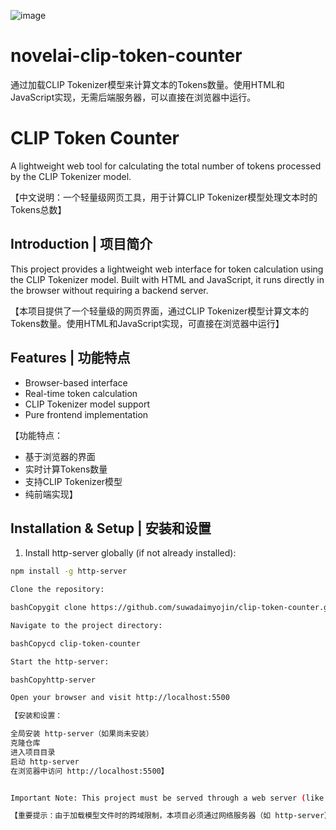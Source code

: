 ![image](https://github.com/user-attachments/assets/1b9e017d-72b9-4cb8-a21e-602566bd9533)


# novelai-clip-token-counter
通过加载CLIP Tokenizer模型来计算文本的Tokens数量。使用HTML和JavaScript实现，无需后端服务器，可以直接在浏览器中运行。
# CLIP Token Counter

A lightweight web tool for calculating the total number of tokens processed by the CLIP Tokenizer model.

【中文说明：一个轻量级网页工具，用于计算CLIP Tokenizer模型处理文本时的Tokens总数】

## Introduction | 项目简介

This project provides a lightweight web interface for token calculation using the CLIP Tokenizer model. Built with HTML and JavaScript, it runs directly in the browser without requiring a backend server.

【本项目提供了一个轻量级的网页界面，通过CLIP Tokenizer模型计算文本的Tokens数量。使用HTML和JavaScript实现，可直接在浏览器中运行】

## Features | 功能特点

- Browser-based interface
- Real-time token calculation
- CLIP Tokenizer model support
- Pure frontend implementation

【功能特点：
- 基于浏览器的界面
- 实时计算Tokens数量
- 支持CLIP Tokenizer模型
- 纯前端实现】

## Installation & Setup | 安装和设置

1. Install http-server globally (if not already installed):
```bash
npm install -g http-server

Clone the repository:

bashCopygit clone https://github.com/suwadaimyojin/clip-token-counter.git

Navigate to the project directory:

bashCopycd clip-token-counter

Start the http-server:

bashCopyhttp-server

Open your browser and visit http://localhost:5500

【安装和设置：

全局安装 http-server（如果尚未安装）
克隆仓库
进入项目目录
启动 http-server
在浏览器中访问 http://localhost:5500】


Important Note: This project must be served through a web server (like http-server) due to CORS restrictions when loading the model files. Simply opening the HTML file directly in a browser will not work.

【重要提示：由于加载模型文件时的跨域限制，本项目必须通过网络服务器（如 http-server）来启动。直接在浏览器中打开 HTML 文件将无法正常工作】
